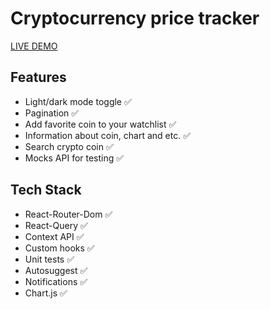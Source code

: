 # Cryptocurrency price tracker

[LIVE DEMO](https://choosealicense.com/licenses/mit/)

## Features

- Light/dark mode toggle ✅
- Pagination ✅
- Add favorite coin to your watchlist ✅
- Information about coin, chart and etc. ✅
- Search crypto coin ✅
- Mocks API for testing ✅

## Tech Stack

- React-Router-Dom ✅
- React-Query ✅
- Context API ✅
- Custom hooks ✅
- Unit tests ✅
- Autosuggest ✅
- Notifications ✅
- Chart.js ✅
